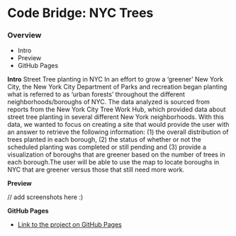 # Code Bridge: NYC Trees

### Overview

* Intro
* Preview
* GitHub Pages

**Intro**
Street Tree planting in NYC 
In an effort to grow a ‘greener’ New York City, the New York City Department of Parks and recreation began planting what is referred to as ‘urban forests’ throughout the different neighborhoods/boroughs of NYC. The data analyzed is sourced from reports from the New York City Tree Work Hub, which provided data about street tree planting in several different New York neighborhoods. With this data, we wanted to focus on creating a site that would provide the user with an answer to retrieve the following information: (1) the overall distribution of trees planted in each borough, (2) the status of whether or not the scheduled planting was completed or still pending and (3) provide a visualization of boroughs that are greener based on the number of trees in each borough.The user will be able to use the map to locate boroughs in NYC that are greener versus those that still need more work.

**Preview**  

// add screenshots here :)

**GitHub Pages**

* [Link to the project on GitHub Pages](https://who-code-the-world-girls.github.io/codebridge_nyctrees/)
